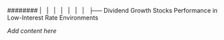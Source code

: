 ######## |   |   |   |   |   |   |   ├── Dividend Growth Stocks Performance in Low-Interest Rate Environments

*Add content here*